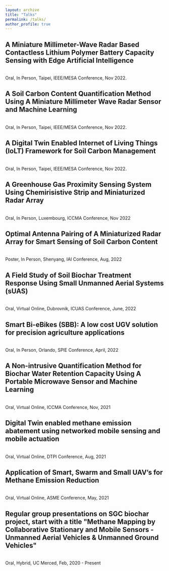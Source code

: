 ```yaml
---
layout: archive
title: "Talks"
permalink: /talks/
author_profile: true
---
```

<h2> A Miniature Millimeter-Wave Radar Based Contactless Lithium Polymer Battery Capacity Sensing with Edge Artificial Intelligence </h2>
<br>
Oral, In Person, Taipei, IEEE/MESA Conference, Nov 2022.
<h2> A Soil Carbon Content Quantification Method Using A Miniature Millimeter Wave Radar Sensor and Machine Learning </h2>
<br>
Oral, In Person, Taipei, IEEE/MESA Conference, Nov 2022.
<h2> A Digital Twin Enabled Internet of Living Things (IoLT) Framework for Soil Carbon Management </h2>
<br>
Oral, In Person, Taipei, IEEE/MESA Conference, Nov 2022.
<h2> A Greenhouse Gas Proximity Sensing System Using Chemirisistive Strip and Miniaturized Radar Array </h2>
<br>
Oral, In Person, Luxembourg, ICCMA Conference, Nov 2022
<h2> Optimal Antenna Pairing of A Miniaturized Radar Array for Smart Sensing of Soil Carbon Content </h2>
<br>
Poster, In Person, Shenyang, IAI Conference, Aug, 2022
<h2> A Field Study of Soil Biochar Treatment Response Using Small Unmanned Aerial Systems (sUAS) </h2>
<br>
Oral, Virtual Online, Dubrovnik, ICUAS Conference, June, 2022
<h2> Smart Bi-eBikes (SBB): A low cost UGV solution for precision agriculture applications </h2>
<br>
Oral, In Person, Orlando, SPIE Conference, April, 2022
<h2> A Non-intrusive Quantification Method for Biochar Water Retention Capacity Using A Portable Microwave Sensor and Machine Learning </h2>
<br>
Oral, Virtual Online, ICCMA Conference, Nov, 2021
<h2> Digital Twin enabled methane emission abatement using networked mobile sensing and mobile actuation </h2>
<br>
Oral, Virtual Online, DTPI Conference, Aug, 2021
<h2> Application of Smart, Swarm and Small UAV’s for Methane Emission Reduction </h2>
<br>
Oral, Virtual Online, ASME Conference, May, 2021
<h2> Regular group presentations on SGC biochar project, start with a title "Methane Mapping by Collaborative Stationary and Mobile Sensors - Unmanned Aerial Vehicles & Unmanned Ground Vehicles" </h2>
<br>
Oral, Hybrid, UC Merced, Feb, 2020 - Present

